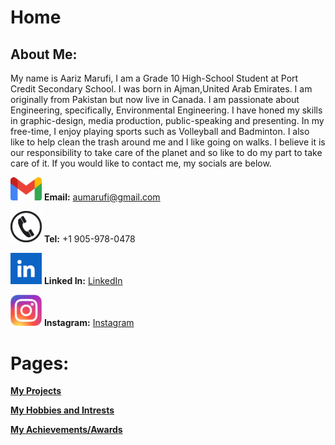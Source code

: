 # Home

## About Me:

My name is Aariz Marufi, I am a Grade 10 High-School Student at Port Credit Secondary School. I was born in Ajman,United Arab Emirates. I am originally from Pakistan but now live in Canada. I am passionate about Engineering, specifically, Environmental Engineering. I have honed my skills in graphic-design, media production, public-speaking and presenting. In my free-time, I enjoy playing sports such as Volleyball and Badminton. I also like to help clean the trash around me and I like going on walks. I believe it is our responsibility to take care of the planet and so like to do my part to take care of it. If you would like to contact me, my socials are below.


<img src="docs/assets/Gmail_Logo" width="50" height="auto"> **Email:** aumarufi@gmail.com

<img src="docs/assets/Phone_Logo" width="50" height="auto"> **Tel:** +1 905-978-0478

<img src="docs/assets/Linkedin_Logo" width="50" height="auto"> **Linked In:** [LinkedIn](www.linkedin.com/in/aariz-marufi-b15420347)

<img src="docs/assets/Instagram_Logo" width="50" height="auto"> **Instagram:** [Instagram](https://www.instagram.com/aariz.marufi/)


# Pages:
**[My Projects](My_Projects.md)**

**[My Hobbies and Intrests](Hobbies_and_Intrests.md)**

**[My Achievements/Awards](Achievements.md)**
